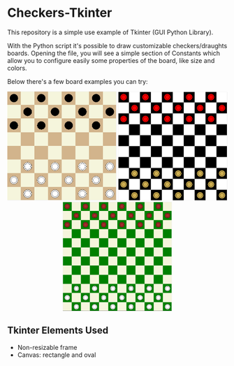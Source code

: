 # Checkers-Tkinter

This repository is a simple use example of Tkinter (GUI Python Library).

With the Python script it's possible to draw customizable checkers/draughts boards. Opening the file, you will see a simple section of Constants which allow you to configure easily some properties of the board, like size and colors.

Below there's a few board examples you can try:
<p align="center">
  <img src="assets/board3.PNG" width="250px" />
  <img src="assets/board2.PNG" width="250px" />
  <img src="assets/board1.PNG" width="250px" />
</p>

## Tkinter Elements Used
- Non-resizable frame
- Canvas: rectangle and oval
